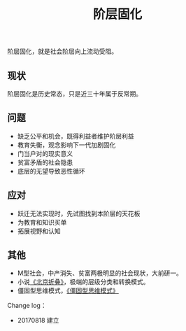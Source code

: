 ﻿--- 
layout: post
title: 阶层固化
tags: 
---

阶层固化，就是社会阶层向上流动受阻。

## 现状

阶层固化是历史常态，只是近三十年属于反常期。

## 问题

- 缺乏公平和机会，既得利益者维护阶层利益
- 教育失衡，观念影响下一代加剧固化
- 门当户对的现实意义
- 贫富矛盾的社会隐患
- 底层的无望导致恶性循环

## 应对

- 跃迁无法实现时，先试图找到本阶层的天花板
- 为教育和知识买单
- 拓展视野和认知

## 其他

- M型社会，中产消失、贫富两极明显的社会现状，大前研一。
- 小说[《北京折叠》](https://read.douban.com/ebook/20769128/)，极端的层级分类和转换模式。
- 僵固型思维模式，[《僵固型思维模式》](https://book.douban.com/subject/6510688/)



Change log：

- 20170818 建立